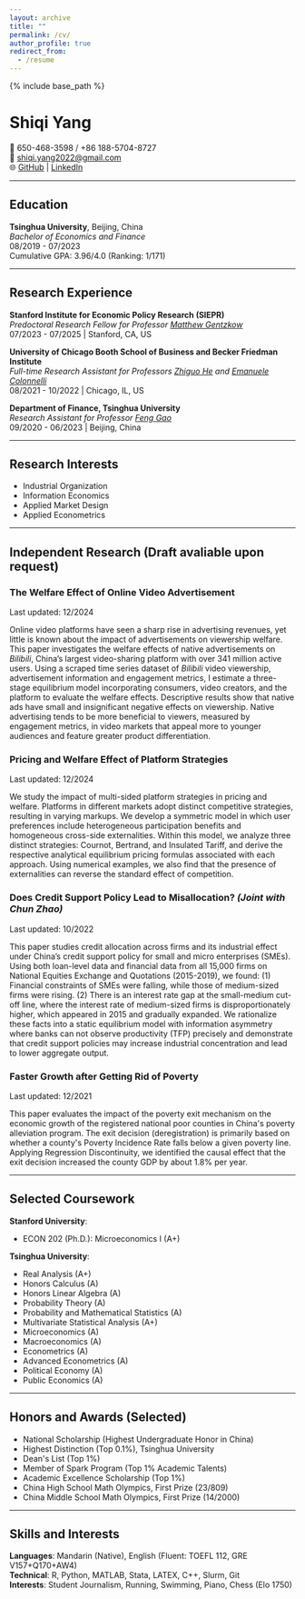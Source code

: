 ```yaml
---
layout: archive
title: ""
permalink: /cv/
author_profile: true
redirect_from:
  - /resume
---
```


{% include base_path %}

# Shiqi Yang  
📱 650-468-3598 / +86 188-5704-8727  
📧 [shiqi.yang2022@gmail.com](mailto:shiqi.yang2022@gmail.com)  
🌐 [GitHub](https://github.com/ShiqiYang2022) | [LinkedIn](https://www.linkedin.com/in/shiqi-yang-724675250/)

---

## Education  
**Tsinghua University**, Beijing, China  
_Bachelor of Economics and Finance_  
08/2019 - 07/2023  
Cumulative GPA: 3.96/4.0 (Ranking: 1/171)  

---

## Research Experience  
**Stanford Institute for Economic Policy Research (SIEPR)**  
_Predoctoral Research Fellow for Professor [Matthew Gentzkow](https://matthewgentzkow.com/)_  
07/2023 - 07/2025 | Stanford, CA, US  

**University of Chicago Booth School of Business and Becker Friedman Institute**  
_Full-time Research Assistant for Professors [Zhiguo He](https://zhiguohe.net/) and [Emanuele Colonnelli](https://www.chicagobooth.edu/faculty/directory/c/emanuele-colonnelli)_  
08/2021 - 10/2022 | Chicago, IL, US  

**Department of Finance, Tsinghua University**  
_Research Assistant for Professor [Feng Gao](https://www.sem.tsinghua.edu.cn/en/info/1216/7174.htm)_  
09/2020 - 06/2023 | Beijing, China  

---

## Research Interests  
- Industrial Organization  
- Information Economics  
- Applied Market Design  
- Applied Econometrics  

---

## Independent Research  (Draft avaliable upon request)
### The Welfare Effect of Online Video Advertisement  
Last updated: 12/2024

Online video platforms have seen a sharp rise in advertising revenues, yet little is known about the impact of advertisements on viewership welfare. This paper investigates the welfare effects of native advertisements on _Bilibili_, China’s largest video-sharing platform with over 341 million active users. Using a scraped time series dataset of _Bilibili_ video viewership, advertisement information and engagement metrics, I estimate a three-stage equilibrium model incorporating consumers, video creators, and the platform to evaluate the welfare effects. Descriptive results show that native ads have small and insignificant negative effects on viewership. Native advertising tends to be more beneficial to viewers, measured by engagement metrics, in video markets that appeal more to younger audiences and feature greater product differentiation.  

### Pricing and Welfare Effect of Platform Strategies  
Last updated: 12/2024

We study the impact of multi-sided platform strategies in pricing and welfare. Platforms in different markets adopt distinct competitive strategies, resulting in varying markups. We develop a symmetric model in which user preferences include heterogeneous participation benefits and homogeneous cross-side externalities. Within this model, we analyze three distinct strategies: Cournot, Bertrand, and Insulated Tariff, and derive the respective analytical equilibrium pricing formulas associated with each approach. Using numerical examples, we also find that the presence of externalities can reverse the standard effect of competition.


### Does Credit Support Policy Lead to Misallocation? _(Joint with Chun Zhao)_  
Last updated: 10/2022

This paper studies credit allocation across firms and its industrial effect under China’s credit support policy for small and micro enterprises (SMEs). Using both loan-level data and financial data from all 15,000 firms on National Equities Exchange and Quotations (2015-2019), we found: (1) Financial constraints of SMEs were falling, while those of medium-sized firms were rising. (2) There is an interest rate gap at the small-medium cut-off line, where the interest rate of medium-sized firms is disproportionately higher, which appeared in 2015 and gradually expanded. We rationalize these facts into a static equilibrium model with information asymmetry where banks can not observe productivity (TFP) precisely and demonstrate that credit support policies may increase industrial concentration and lead to lower aggregate output.


### Faster Growth after Getting Rid of Poverty  
Last updated: 12/2021

This paper evaluates the impact of the poverty exit mechanism on the economic growth of the registered national poor counties in China's poverty alleviation program. The exit decision (deregistration) is primarily based on whether a county's Poverty Incidence Rate falls below a given poverty line. Applying Regression Discontinuity, we identified the causal effect that the exit decision increased the county GDP by about 1.8% per year.

---

## Selected Coursework  
**Stanford University**:  
- ECON 202 (Ph.D.): Microeconomics I (A+)  

**Tsinghua University**:  
- Real Analysis (A+)
- Honors Calculus (A)
- Honors Linear Algebra (A)
- Probability Theory (A)
- Probability and Mathematical Statistics (A)
- Multivariate Statistical Analysis (A+)
- Microeconomics (A)
- Macroeconomics (A)
- Econometrics (A)
- Advanced Econometrics (A)
- Political Economy (A)
- Public Economics (A)

---

## Honors and Awards (Selected)
- National Scholarship (Highest Undergraduate Honor in China)  
- Highest Distinction (Top 0.1%), Tsinghua University
- Dean's List (Top 1%)
- Member of Spark Program (Top 1% Academic Talents)
- Academic Excellence Scholarship (Top 1%)
- China High School Math Olympics, First Prize (23/809)
- China Middle School Math Olympics, First Prize (14/2000)

---

## Skills and Interests  
**Languages**: Mandarin (Native), English (Fluent: TOEFL 112, GRE V157+Q170+AW4)  
**Technical**: R, Python, MATLAB, Stata, LATEX, C++, Slurm, Git  
**Interests**: Student Journalism, Running, Swimming, Piano, Chess (Elo 1750)  
